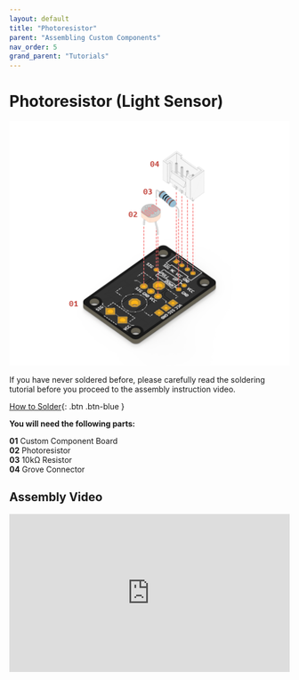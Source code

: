 ```yaml
---
layout: default
title: "Photoresistor"
parent: "Assembling Custom Components"
nav_order: 5
grand_parent: "Tutorials"
---
```


# Photoresistor (Light Sensor)

![Custom Photoresistor](assets/tutorial4/exploded/photores.png)

If you have never soldered before, please carefully read the soldering tutorial before you proceed to the assembly instruction video.

[How to Solder](soldering){: .btn .btn-blue } 



**You will need the following parts:**

**01** Custom Component Board<br>
**02** Photoresistor<br>
**03** 10kΩ Resistor<br>
**04** Grove Connector<br>

## Assembly Video

<div style="padding:56.25% 0 0 0;position:relative;"><iframe src="https://player.vimeo.com/video/699459099?h=b8be21a3a2&amp;badge=0&amp;autopause=0&amp;player_id=0&amp;app_id=58479" frameborder="0" allow="autoplay; fullscreen; picture-in-picture" allowfullscreen style="position:absolute;top:0;left:0;width:100%;height:100%;" title="Photoresistor"></iframe></div><script src="https://player.vimeo.com/api/player.js"></script>

